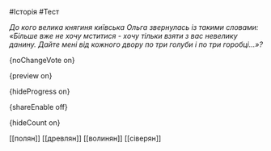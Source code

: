 #Історія #Тест

*До кого велика княгиня київська Ольга звернулась із такими словами: «Більше вже не хочу мститися - хочу тільки взяти з вас невелику данину. Дайте мені від кожного двору по три голуби і по три горобці...»?*

{noChangeVote on}

{preview on}

{hideProgress on}

{shareEnable off}

{hideCount on}

[[полян]]
[[древлян]]
[[волинян]]
[[сіверян]]
